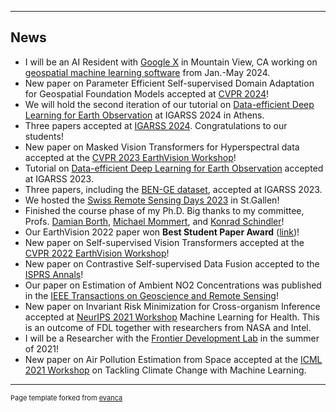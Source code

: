 
---

## News

* I will be an AI Resident with <a href="https://x.company">Google X</a> in Mountain View, CA working on <a href="http://x.company/projects/bellwether/">geospatial machine learning software</a> from Jan.-May 2024.
* New paper on Parameter Efficient Self-supervised Domain Adaptation for Geospatial Foundation Models accepted at <a href="https://openaccess.thecvf.com/content/CVPR2024/html/Scheibenreif_Parameter_Efficient_Self-Supervised_Geospatial_Domain_Adaptation_CVPR_2024_paper.html">CVPR 2024</a>!
* We will hold the second iteration of our tutorial on <a href="https://github.com/mommermi/IGARSS2024_DataEfficientDeepLearningEO">Data-efficient Deep Learning for Earth Observation</a> at IGARSS 2024 in Athens.
* Three papers accepted at <a href="https://www.2024.ieeeigarss.org">IGARSS 2024</a>. Congratulations to our students!
* New paper on Masked Vision Transformers for Hyperspectral data accepted at the <a href="https://www.grss-ieee.org/events/earthvision-2023/">CVPR 2023 EarthVision Workshop</a>!
* Tutorial on <a href="https://github.com/HSG-AIML/igarss-tutorial">Data-efficient Deep Learning for Earth Observation</a> accepted at IGARSS 2023.
* Three papers, including the <a href="https://arxiv.org/abs/2307.01741">BEN-GE dataset</a>, accepted at IGARSS 2023.
* We hosted the <a href="https://swiss-remote-sensing-days.github.io/">Swiss Remote Sensing Days 2023</a> in St.Gallen!
* Finished the course phase of my Ph.D.  Big thanks to my committee, Profs. <a href="https://ics.unisg.ch/chairs/damian-borth-artificial-intelligence-and-machine-learning/">Damian Borth</a>, <a href="https://www.hft-stuttgart.com/p/michael-mommert">Michael Mommert</a>, and <a href="https://prs.igp.ethz.ch">Konrad Schindler</a>!
* Our EarthVision 2022 paper won **Best Student Paper Award** (<a href="https://x.com/EarthVisionWS/status/1538650358083362817">link</a>)!
* New paper on Self-supervised Vision Transformers accepted at the <a href="https://www.grss-ieee.org/events/earthvision-2022/">CVPR 2022 EarthVision Workshop</a>!
* New paper on Contrastive Self-supervised Data Fusion accepted to the <a href="https://isprs-annals.copernicus.org/articles/V-3-2022/705/2022/isprs-annals-V-3-2022-705-2022.pdf">ISPRS Annals</a>!
* Our paper on Estimation of Ambient NO2 Concentrations was published in the <a href="https://ieeexplore.ieee.org/abstract/document/9738606">IEEE Transactions on Geoscience and Remote Sensing</a>!
* New paper on Invariant Risk Minimization for Cross-organism Inference accepted at <a href="https://ml4h.cc/2021/">NeurIPS 2021 Workshop</a> Machine Learning for Health. This is an outcome of FDL together with researchers from NASA and Intel. 
* I will be a Researcher with the <a href="https://frontierdevelopmentlab.org">Frontier Development Lab</a> in the summer of 2021!
* New paper on Air Pollution Estimation from Space accepted at the <a href="https://www.climatechange.ai/events/icml2021">ICML 2021 Workshop</a> on Tackling Climate Change with Machine Learning.

---
<p style="font-size:11px">Page template forked from <a href="https://github.com/evanca/quick-portfolio">evanca</a></p>
<!-- Remove above link if you don't want to attibute -->
